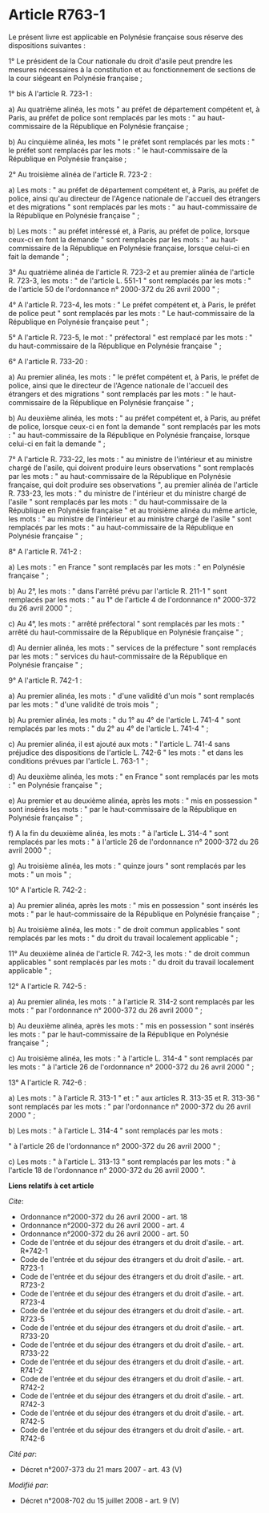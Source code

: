 # Article R763-1

Le présent livre est applicable en Polynésie française sous réserve des dispositions suivantes : 

1° Le président de la Cour nationale du droit d'asile peut prendre les mesures nécessaires à la constitution et au
fonctionnement de sections de la cour siégeant en Polynésie française ; 

1° bis A l'article R. 723-1 : 

a) Au quatrième alinéa, les mots " au préfet de département compétent et, à Paris, au préfet de police sont remplacés par les
mots : " au haut-commissaire de la République en Polynésie française ; 

b) Au cinquième alinéa, les mots " le préfet sont remplacés par les mots : " le préfet sont remplacés par les mots : " le
haut-commissaire de la République en Polynésie française ; 

2° Au troisième alinéa de l'article R. 723-2 : 

a) Les mots : " au préfet de département compétent et, à Paris, au préfet de police, ainsi qu'au directeur de l'Agence
nationale de l'accueil des étrangers et des migrations " sont remplacés par les mots : " au haut-commissaire de la République
en Polynésie française " ; 

b) Les mots : " au préfet intéressé et, à Paris, au préfet de police, lorsque ceux-ci en font la demande " sont remplacés par
les mots : " au haut-commissaire de la République en Polynésie française, lorsque celui-ci en fait la demande " ; 

3° Au quatrième alinéa de l'article R. 723-2 et au premier alinéa de l'article R. 723-3, les mots : " de l'article L. 551-1 "
sont remplacés par les mots : " de l'article 50 de l'ordonnance n° 2000-372 du 26 avril 2000 " ; 

4° A l'article R. 723-4, les mots : " Le préfet compétent et, à Paris, le préfet de police peut " sont remplacés par les
mots : " Le haut-commissaire de la République en Polynésie française peut " ; 

5° A l'article R. 723-5, le mot : " préfectoral " est remplacé par les mots : " du haut-commissaire de la République en
Polynésie française " ; 

6° A l'article R. 733-20 : 

a) Au premier alinéa, les mots : " le préfet compétent et, à Paris, le préfet de police, ainsi que le directeur de l'Agence
nationale de l'accueil des étrangers et des migrations " sont remplacés par les mots : " le haut-commissaire de la République
en Polynésie française " ; 

b) Au deuxième alinéa, les mots : " au préfet compétent et, à Paris, au préfet de police, lorsque ceux-ci en font la demande
" sont remplacés par les mots : " au haut-commissaire de la République en Polynésie française, lorsque celui-ci en fait la
demande " ; 

7° A l'article R. 733-22, les mots : " au ministre de l'intérieur et au ministre chargé de l'asile, qui doivent produire
leurs observations " sont remplacés par les mots : " au haut-commissaire de la République en Polynésie française, qui doit
produire ses observations ", au premier alinéa de l'article R. 733-23, les mots : " du ministre de l'intérieur et du ministre
chargé de l'asile " sont remplacés par les mots : " du haut-commissaire de la République en Polynésie française " et au
troisième alinéa du même article, les mots : " au ministre de l'intérieur et au ministre chargé de l'asile " sont remplacés
par les mots : " au haut-commissaire de la République en Polynésie française " ; 

8° A l'article R. 741-2 : 

a) Les mots : " en France " sont remplacés par les mots : " en Polynésie française " ; 

b) Au 2°, les mots : " dans l'arrêté prévu par l'article R. 211-1 " sont remplacés par les mots : " au 1° de l'article 4 de
l'ordonnance n° 2000-372 du 26 avril 2000 " ; 

c) Au 4°, les mots : " arrêté préfectoral " sont remplacés par les mots : " arrêté du haut-commissaire de la République en
Polynésie française " ; 

d) Au dernier alinéa, les mots : " services de la préfecture " sont remplacés par les mots : " services du haut-commissaire
de la République en Polynésie française " ; 

9° A l'article R. 742-1 : 

a) Au premier alinéa, les mots : " d'une validité d'un mois " sont remplacés par les mots : " d'une validité de trois mois
" ; 

b) Au premier alinéa, les mots : " du 1° au 4° de l'article L. 741-4 " sont remplacés par les mots : " du 2° au 4° de
l'article L. 741-4 " ; 

c) Au premier alinéa, il est ajouté aux mots : " l'article L. 741-4 sans préjudice des dispositions de l'article L. 742-6 "
les mots : " et dans les conditions prévues par l'article L. 763-1 " ; 

d) Au deuxième alinéa, les mots : " en France " sont remplacés par les mots : " en Polynésie française " ; 

e) Au premier et au deuxième alinéa, après les mots : " mis en possession " sont insérés les mots : " par le haut-commissaire
de la République en Polynésie française " ; 

f) A la fin du deuxième alinéa, les mots : " à l'article L. 314-4 " sont remplacés par les mots : " à l'article 26 de
l'ordonnance n° 2000-372 du 26 avril 2000 " ; 

g) Au troisième alinéa, les mots : " quinze jours " sont remplacés par les mots : " un mois " ; 

10° A l'article R. 742-2 : 

a) Au premier alinéa, après les mots : " mis en possession " sont insérés les mots : " par le haut-commissaire de la
République en Polynésie française " ; 

b) Au troisième alinéa, les mots : " de droit commun applicables " sont remplacés par les mots : " du droit du travail
localement applicable " ; 

11° Au deuxième alinéa de l'article R. 742-3, les mots : " de droit commun applicables " sont remplacés par les mots : " du
droit du travail localement applicable " ; 

12° A l'article R. 742-5 : 

a) Au premier alinéa, les mots : " à l'article R. 314-2 sont remplacés par les mots : " par l'ordonnance n° 2000-372 du 26
avril 2000 " ; 

b) Au deuxième alinéa, après les mots : " mis en possession " sont insérés les mots : " par le haut-commissaire de la
République en Polynésie française " ; 

c) Au troisième alinéa, les mots : " à l'article L. 314-4 " sont remplacés par les mots : " à l'article 26 de l'ordonnance n°
2000-372 du 26 avril 2000 " ; 

13° A l'article R. 742-6 : 

a) Les mots : " à l'article R. 313-1 " et : " aux articles R. 313-35 et R. 313-36 " sont remplacés par les mots : " par
l'ordonnance n° 2000-372 du 26 avril 2000 " ; 

b) Les mots : " à l'article L. 314-4 " sont remplacés par les mots : 

" à l'article 26 de l'ordonnance n° 2000-372 du 26 avril 2000 " ; 

c) Les mots : " à l'article L. 313-13 " sont remplacés par les mots : " à l'article 18 de l'ordonnance n° 2000-372 du 26
avril 2000 ".

**Liens relatifs à cet article**

_Cite_:

  - Ordonnance n°2000-372 du 26 avril 2000 - art. 18
  - Ordonnance n°2000-372 du 26 avril 2000 - art. 4
  - Ordonnance n°2000-372 du 26 avril 2000 - art. 50
  - Code de l'entrée et du séjour des étrangers et du droit d'asile. - art. R*742-1
  - Code de l'entrée et du séjour des étrangers et du droit d'asile. - art. R723-1
  - Code de l'entrée et du séjour des étrangers et du droit d'asile. - art. R723-2
  - Code de l'entrée et du séjour des étrangers et du droit d'asile. - art. R723-4
  - Code de l'entrée et du séjour des étrangers et du droit d'asile. - art. R723-5
  - Code de l'entrée et du séjour des étrangers et du droit d'asile. - art. R733-20
  - Code de l'entrée et du séjour des étrangers et du droit d'asile. - art. R733-22
  - Code de l'entrée et du séjour des étrangers et du droit d'asile. - art. R741-2
  - Code de l'entrée et du séjour des étrangers et du droit d'asile. - art. R742-2
  - Code de l'entrée et du séjour des étrangers et du droit d'asile. - art. R742-3
  - Code de l'entrée et du séjour des étrangers et du droit d'asile. - art. R742-5
  - Code de l'entrée et du séjour des étrangers et du droit d'asile. - art. R742-6

_Cité par_:

  - Décret n°2007-373 du 21 mars 2007 - art. 43 (V)

_Modifié par_:

  - Décret n°2008-702 du 15 juillet 2008 - art. 9 (V)
